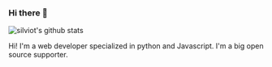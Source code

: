 ### Hi there 👋


![silviot's github stats](https://github-readme-stats.vercel.app/api?username=silviot&count_private=true)

Hi! I'm a web developer specialized in python and Javascript.
I'm a big open source supporter.

